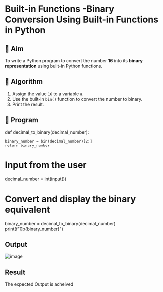 # Built-in Functions -Binary Conversion Using Built-in Functions in Python

## 🎯 Aim
To write a Python program to convert the number **16** into its **binary representation** using built-in Python functions.

## 🧠 Algorithm
1. Assign the value `16` to a variable `a`.
2. Use the built-in `bin()` function to convert the number to binary.
3. Print the result.

## 🧾 Program

def decimal_to_binary(decimal_number):
    
    binary_number = bin(decimal_number)[2:]
    return binary_number

# Input from the user
decimal_number = int(input())

# Convert and display the binary equivalent
binary_number = decimal_to_binary(decimal_number)
print(f"0b{binary_number}")

 
## Output
![image](https://github.com/user-attachments/assets/2591475f-d669-4027-8e04-a0722685ffb6)



## Result

The expected Output is acheived
